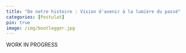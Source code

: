 ```yaml
---
title: "De notre histoire : Vision d'avenir à la lumière du passé"
categories: [Postulat]
pin: true
image: /img/bootlegger.jpg
---
```


WORK IN PROGRESS